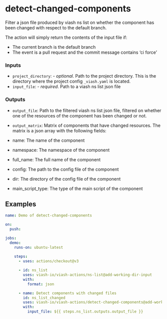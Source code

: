 

# detect-changed-components

<!--
DO NOT EDIT THIS FILE MANUALLY!
This README was generated by running `make`
-->

Filter a json file produced by viash ns list on whether the component
has been changed with respect to the default branch.

The action will simply return the contents of the input file if:

- The current branch is the default branch
- The event is a pull request and the commit message contains ‘ci force’

### Inputs

- `project_directory`: - *optional*. Path to the project directory. This
  is the directory where the project config `_viash.yaml` is located.
- `input_file`: - *required*. Path to a viash ns list json file

### Outputs

- `output_file`: Path to the filtered viash ns list json file, filtered
  on whether one of the resources of the component has been changed or
  not.

- `output_matrix`: Matrix of components that have changed resources. The
  matrix is a json array with the following fields:

- name: The name of the component

- namespace: The namespace of the component

- full_name: The full name of the component

- config: The path to the config file of the component

- dir: The directory of the config file of the component

- main_script_type: The type of the main script of the component

## Examples

``` yaml
name: Demo of detect-changed-components

on:
  push:

jobs:
  demo:
    runs-on: ubuntu-latest
    
    steps:
      - uses: actions/checkout@v3

      - id: ns_list
        uses: viash-io/viash-actions/ns-list@add-working-dir-input
        with:
          format: json  

      - name: Detect components with changed files
        id: ns_list_changed
        uses: viash-io/viash-actions/detect-changed-components@add-working-dir-input
        with:
          input_file: ${{ steps.ns_list.outputs.output_file }}
```
